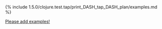 {% include 1.5.0/clojure.test.tap/print_DASH_tap_DASH_plan/examples.md %}

[Please add examples!](https://github.com/arrdem/grimoire/edit/master/_includes/1.6.0/clojure.test.tap/print_DASH_tap_DASH_plan/examples.md)
